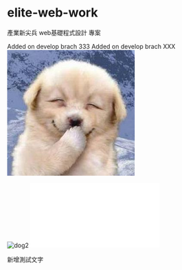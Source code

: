 # elite-web-work

產業新尖兵 web基礎程式設計 專案

Added on develop brach 333
Added on develop brach XXX
![dog](./image/dog.jpg)

![dog2](https://i.imgur.com/HeGEEbu.jpeg)
![Exercise 練習](./Exercise/index.html)


新增測試文字